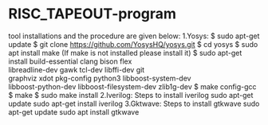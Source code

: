 # RISC_TAPEOUT-program
tool installations and the procedure are given below:
1.Yosys:
   $ sudo apt-get update
$ git clone https://github.com/YosysHQ/yosys.git
$ cd yosys
$ sudo apt install make (If make is not installed please install it)
$ sudo apt-get install build-essential clang bison flex \
 libreadline-dev gawk tcl-dev libffi-dev git \
 graphviz xdot pkg-config python3 libboost-system-dev \
 libboost-python-dev libboost-filesystem-dev zlib1g-dev
$ make config-gcc
$ make
$ sudo make install 
2.Iverilog:
  Steps to install iverilog
sudo apt-get update
sudo apt-get install iverilog
3.Gktwave:
 Steps to install gtkwave
sudo apt-get update
sudo apt install gtkwave 

